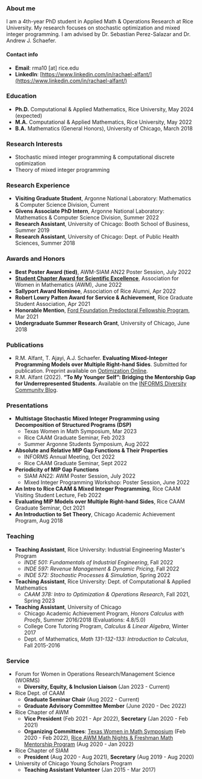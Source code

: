 ### About me

I am a 4th-year PhD student in Applied Math & Operations Research at Rice University. My research focuses on stochastic optimization and mixed integer programming. I am advised by Dr. Sebastian Perez-Salazar and Dr. Andrew J. Schaefer. 

#### Contact info
- **Email**: rma10 [at] rice.edu 
- **LinkedIn**: [https://www.linkedin.com/in/rachael-alfant/](https://www.linkedin.com/in/rachael-alfant/)

### Education
- **Ph.D.** Computational & Applied Mathematics, Rice University, May 2024 (expected)
- **M.A.** Computational & Applied Mathematics, Rice University, May 2022
- **B.A.** Mathematics (General Honors), University of Chicago, March 2018

### Research Interests
- Stochastic mixed integer programming & computational discrete optimization
- Theory of mixed integer programming 

### Research Experience 
- **Visiting Graduate Student**, Argonne National Laboratory: Mathematics & Computer Science Division, Current
- **Givens Associate PhD Intern**, Argonne National Laboratory: Mathematics & Computer Science Division, Summer 2022
- **Research Assistant**, University of Chicago: Booth School of Business, Summer 2019
- **Research Assistant**, University of Chicago: Dept. of Public Health Sciences, Summer 2018

### Awards and Honors
- **Best Poster Award (tied)**, AWM-SIAM AN22 Poster Session, July 2022
- **[Student Chapter Award for Scientific Excellence](https://cmor.rice.edu/news/rice-awm-honored-student-chapter-award)**, Association for Women in Mathematics (AWM), June 2022
- **Sallyport Award Nominee**, Association of Rice Alumni, Apr 2022
- **Robert Lowry Patten Award for Service & Achievement**, Rice Graduate Student Association, Apr 2021
- **Honorable Mention**, [Ford Foundation Predoctoral Fellowship Program](https://nrc58.nas.edu/FordFellows20/ExtRpts/PressReleaseRoster.aspx?RptMode=HM&CompYr=2021), Mar 2021
- **Undergraduate Summer Research Grant**, University of Chicago, June 2018

### Publications
- R.M. Alfant, T. Ajayi, A.J. Schaefer. **Evaluating Mixed-Integer Programming Models over Multiple Right-hand Sides**. Submitted for publication. Preprint available on [Optimization Online](https://optimization-online.org/?p=20481). 
- R.M. Alfant (2022). **“To My Younger Self”: Bridging the Mentorship Gap for Underrepresented Students**. Available on the [INFORMS Diversity Community Blog](https://connect.informs.org/diversity/diversity-blog/bridging-mentor-gap).

### Presentations 
- **Multistage Stochastic Mixed Integer Programming using Decomposition of Structured Programs (DSP)**
    - Texas Women in Math Symposium, Mar 2023
    - Rice CAAM Graduate Seminar, Feb 2023
    - Summer Argonne Students Symposium, Aug 2022
- **Absolute and Relative MIP Gap Functions & Their Properties**
    - INFORMS Annual Meeting, Oct 2022
    - Rice CAAM Graduate Seminar, Sept 2022
- **Periodicity of MIP Gap Functions**
    - SIAM AN22: AWM Poster Session, July 2022
    - Mixed Integer Programming Workshop: Poster Session, June 2022
- **An Intro to Rice CAAM & Mixed Integer Programming**, Rice CAAM Visiting Student Lecture, Feb 2022
- **Evaluating MIP Models over Multiple Right-hand Sides**, Rice CAAM Graduate Seminar, Oct 2021
- **An Introduction to Set Theory**, Chicago Academic Achievement Program, Aug 2018

### Teaching
- **Teaching Assistant**, Rice University: Industrial Engineering Master's Program
    - _INDE 501: Fundamentals of Industrial Engineering_, Fall 2022
    - _INDE 597: Revenue Management & Dynamic Pricing_, Fall 2022  
    - _INDE 572: Stochastic Processes & Simulation_, Spring 2022  
- **Teaching Assistant**, Rice University: Dept. of Computational & Applied Mathematics 
    - _CAAM 378: Intro to Optimization & Operations Research_, Fall 2021, Spring 2023
- **Teaching Assistant**, University of Chicago
    - Chicago Academic Achievement Program, _Honors Calculus with Proofs_, Summer 2016/2018 (Evaluations: 4.8/5.0)
    - College Core Tutoring Program, _Calculus & Linear Algebra_, Winter 2017
    - Dept. of Mathematics, _Math 131-132-133: Introduction to Calculus_, Fall 2015-2016 

### Service
- Forum for Women in Operations Research/Management Science (WORMS)
    - **Diversity, Equity, & Inclusion Liaison** (Jan 2023 - Current)
- Rice Dept. of CAAM
    - **Graduate Seminar Chair** (Aug 2022 - Current)
    - **Graduate Advisory Committee Member** (June 2020 - Dec 2022)
- Rice Chapter of AWM
    - **Vice President** (Feb 2021 - Apr 2022), **Secretary** (Jan 2020 - Feb 2021)
    - **Organizing Committees**: [Texas Women in Math Symposium](https://sites.google.com/view/twims-2022/about) (Feb 2020 - Feb 2022), [Rice AWM Math Nights & Freshman Math Mentorship Program](https://math.rice.edu/Outreach/AWM/Site/Rice_AWM.html) (Aug 2020 - Jan 2022)
- Rice Chapter of SIAM
    - **President** (Aug 2020 - Aug 2021), **Secretary** (Aug 2019 - Aug 2020)
- University of Chicago Young Scholars Program 
    - **Teaching Assistant Volunteer** (Jan 2015 - Mar 2017)
